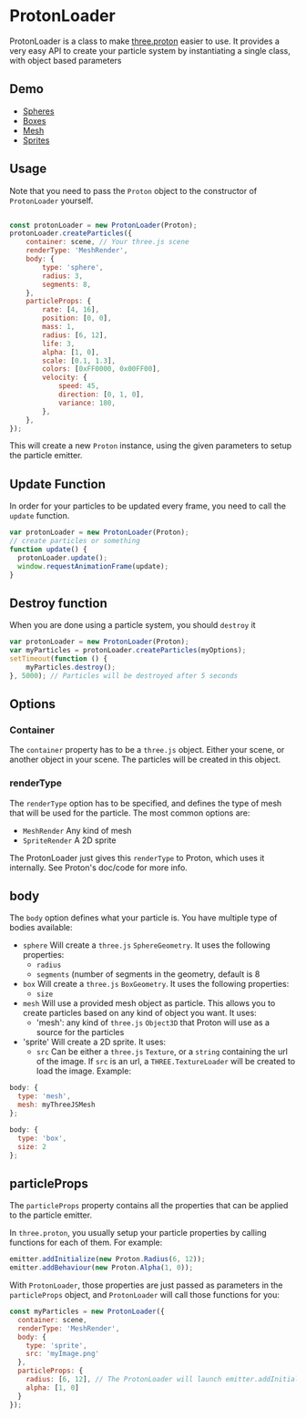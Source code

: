 # ProtonLoader
ProtonLoader is a class to make [three.proton](https://github.com/a-jie/three.proton) easier to use. It provides a very easy API to create your particle system by instantiating a single class, with object based parameters

## Demo

* [Spheres](https://nlra.github.io/ProtonLoader/examples/spheres.html)
* [Boxes](https://nlra.github.io/ProtonLoader/examples/boxes.html)
* [Mesh](https://nlra.github.io/ProtonLoader/examples/mesh.html)
* [Sprites](https://nlra.github.io/ProtonLoader/examples/sprites.html)

## Usage

Note that you need to pass the `Proton` object to the constructor of `ProtonLoader` yourself.

```javascript

const protonLoader = new ProtonLoader(Proton);
protonLoader.createParticles({
    container: scene, // Your three.js scene
    renderType: 'MeshRender',
    body: {
        type: 'sphere',
        radius: 3,
        segments: 8,
    },
    particleProps: {
        rate: [4, 16],
        position: [0, 0],
        mass: 1,
        radius: [6, 12],
        life: 3,
        alpha: [1, 0],
        scale: [0.1, 1.3],
        colors: [0xFF0000, 0x00FF00],
        velocity: {
            speed: 45,
            direction: [0, 1, 0],
            variance: 180,
        },
    },
});
```

This will create a new `Proton` instance, using the given parameters to setup the particle emitter.

## Update Function

In order for your particles to be updated every frame, you need to call the `update` function.

```javascript
var protonLoader = new ProtonLoader(Proton);
// create particles or something
function update() {
  protonLoader.update();
  window.requestAnimationFrame(update);
}
```

## Destroy function

When you are done using a particle system, you should `destroy` it

```javascript
var protonLoader = new ProtonLoader(Proton);
var myParticles = protonLoader.createParticles(myOptions);
setTimeout(function () {
    myParticles.destroy();
}, 5000); // Particles will be destroyed after 5 seconds
```

## Options

### Container

The `container` property has to be a `three.js` object. Either your scene, or another object in your scene. The particles will be created in this object.

### renderType

The `renderType` option has to be specified, and defines the type of mesh that will be used for the particle. The most common options are:

* `MeshRender` Any kind of mesh
* `SpriteRender` A 2D sprite

The ProtonLoader just gives this `renderType` to Proton, which uses it internally. See Proton's doc/code for more info.

## body

The `body` option defines what your particle is. You have multiple type of bodies available:

* `sphere` Will create a `three.js` `SphereGeometry`. It uses the following properties:
  * `radius`
  * `segments` (number of segments in the geometry, default is 8
* `box` Will create a `three.js` `BoxGeometry`. It uses the following properties:
  * `size`
* `mesh` Will use a provided mesh object as particle. This allows you to create particles based on any kind of object you want. It uses:
  * 'mesh': any kind of `three.js` `Object3D` that Proton will use as a source for the particles
* 'sprite' Will create a 2D sprite. It uses:
  * `src` Can be either a `three.js` `Texture`, or a `string` containing the url of the image. If `src` is an url, a `THREE.TextureLoader` will be created to load the image.
Example:

```javascript
body: {
  type: 'mesh',
  mesh: myThreeJSMesh
};

body: {
  type: 'box',
  size: 2
};
```

## particleProps

The `particleProps` property contains all the properties that can be applied to the particle emitter.

In `three.proton`, you usually setup your particle properties by calling functions for each of them. For example:

```javascript
emitter.addInitialize(new Proton.Radius(6, 12));
emitter.addBehaviour(new Proton.Alpha(1, 0));
```

With `ProtonLoader`, those properties are just passed as parameters in the `particleProps` object, and `ProtonLoader` will call those functions for you:

```javascript
const myParticles = new ProtonLoader({
  container: scene,
  renderType: 'MeshRender',
  body: {
    type: 'sprite',
    src: 'myImage.png'
  },
  particleProps: {
    radius: [6, 12], // The ProtonLoader will launch emitter.addInitialize(new Proton.Radius(6, 12)); 
    alpha: [1, 0]
  }
});
```
